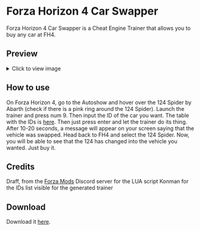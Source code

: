 # Forza Horizon 4 Car Swapper
Forza Horizon 4 Car Swapper is a Cheat Engine Trainer that allows you to buy any car at FH4.

## Preview

<details>
 <summary>Click to view image</summary>

 ![Trainer](fh4trainer.png)

</details>

## How to use
On Forza Horizon 4, go to the Autoshow and hover over the 124 Spider by Abarth (check if there is a pink ring around the 124 Spider). Launch the trainer and press num 9. Then input the ID of the car you want. The table with the IDs is [here](https://airtable.com/shr7Qyl9DhImLqGkt/tbltPCua61toz0Qay/viw7I8xAKXcCwdSLX). Then just press enter and let the trainer do its thing. After 10-20 seconds, a message will appear on your screen saying that the vehicle was swapped. Head back to FH4 and select the 124 Spider. Now, you will be able to see that the 124 has changed into the vehicle you wanted. Just buy it.

## Credits
Draff, from the [Forza Mods](https://discord.gg/RefdFEA) Discord server for the LUA script
Konman for the IDs list
visible for the generated trainer 

## Download 
Download it [here](https://github.com/manovisible/fh4carswapper/releases).
